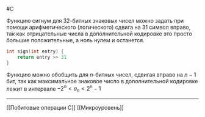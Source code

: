 #C

Функцию сигнум для 32-битных знаковых чисел можно задать при помощи арифметического (логического) сдвига на 31 символ вправо, так как отрицательные числа в дополнительной кодировке это просто большие положительные, а ноль нулем и останется.

```C
int sign(int entry) {
	return entry >> 31
}
```

Функцию можно обобщить для $n$-битных чисел, сдвигая вправо на $n-1$ бит, так как максимальное знаковое число в дополнительной кодировке лежит в интервале $-2^n < a_{n} < 2^n-1$

---
[[Побитовые операции C]] [[Микроуровень]]
